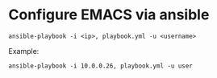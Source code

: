 # Configure EMACS via ansible

```
ansible-playbook -i <ip>, playbook.yml -u <username>
```

Example:
```
ansible-playbook -i 10.0.0.26, playbook.yml -u user
```
